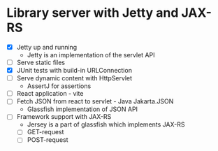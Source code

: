 # Library server with Jetty and JAX-RS

* [X] Jetty up and running 
  * Jetty is an implementation of the servlet API
* [ ] Serve static files
* [X] JUnit tests with build-in URLConnection
* [ ] Serve dynamic content with HttpServlet 
  * AssertJ for assertions
* [ ] React application - vite
* [ ] Fetch JSON from react to servlet - Java Jakarta.JSON
  * Glassfish implementation of JSON API
* [ ] Framework support with JAX-RS
  * Jersey is a part of glassfish which implements JAX-RS 
  * [ ] GET-request
  * [ ] POST-request